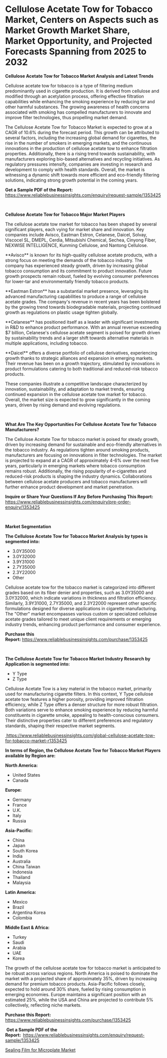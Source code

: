 <p><h1>Cellulose Acetate Tow for Tobacco Market, Centers on Aspects such as Market Growth Market Share, Market Opportunity, and Projected Forecasts Spanning from 2025 to 2032</h1></p><p><strong>Cellulose Acetate Tow for Tobacco Market Analysis and Latest Trends</strong></p>
<p><p>Cellulose acetate tow for tobacco is a type of filtering medium predominantly used in cigarette production. It is derived from cellulose and modified through an acetylation process, offering effective filtration capabilities while enhancing the smoking experience by reducing tar and other harmful substances. The growing awareness of health concerns associated with smoking has compelled manufacturers to innovate and improve filter technologies, thus propelling market demand.</p><p>The Cellulose Acetate Tow for Tobacco Market is expected to grow at a CAGR of 10.6% during the forecast period. This growth can be attributed to several factors, including the increasing global demand for cigarettes, the rise in the number of smokers in emerging markets, and the continuous innovations in the production of cellulose acetate tow to enhance filtration properties. Additionally, there is a rising trend towards sustainability, with manufacturers exploring bio-based alternatives and recycling initiatives. As regulatory pressures intensify, companies are investing in research and development to comply with health standards. Overall, the market is witnessing a dynamic shift towards more efficient and eco-friendly filtering solutions, indicating strong growth potential in the coming years.</p></p>
<p><strong>Get a Sample PDF of the Report:&nbsp;</strong> <a href="https://www.reliablebusinessinsights.com/enquiry/request-sample/1353425?utm_campaign=2121&utm_medium=2&utm_source=Github&utm_content=ia&utm_term=04022025&utm_id=cellulose-acetate-tow-for-tobacco">https://www.reliablebusinessinsights.com/enquiry/request-sample/1353425</a></p>
<p>&nbsp;</p>
<p><strong>Cellulose Acetate Tow for Tobacco Major Market Players</strong></p>
<p><p>The cellulose acetate tow market for tobacco has been shaped by several significant players, each vying for market share and innovation. Key companies include Avisco, Eastman Estron, Celanese, Daicel, Solvay, Viscocel SL, DMEPL, Cerdia, Mitsubishi Chemical, Sechea, Cinyong Fiber, NEXWISE INTELLIGENCE, Kunming Cellulose, and Nantong Cellulose.</p><p>**Avisco** is known for its high-quality cellulose acetate products, with a strong focus on meeting the demands of the tobacco industry. The company has experienced steady growth, driven by increasing global tobacco consumption and its commitment to product innovation. Future growth prospects remain robust, fueled by evolving consumer preferences for lower-tar and environmentally friendly tobacco products.</p><p>**Eastman Estron** has a substantial market presence, leveraging its advanced manufacturing capabilities to produce a range of cellulose acetate grades. The company's revenue in recent years has been bolstered by the growing trend towards biodegradable materials, projecting continued growth as regulations on plastic usage tighten globally.</p><p>**Celanese** has positioned itself as a leader with significant investments in R&D to enhance product performance. With an annual revenue exceeding $7 billion, Celanese's cellulose acetate segment is poised for growth driven by sustainability trends and a larger shift towards alternative materials in multiple applications, including tobacco.</p><p>**Daicel** offers a diverse portfolio of cellulose derivatives, experiencing growth thanks to strategic alliances and expansion in emerging markets. Their revenue has been on a growth trajectory, stimulated by innovations in product formulations catering to both traditional and reduced-risk tobacco products.</p><p>These companies illustrate a competitive landscape characterized by innovation, sustainability, and adaptation to market trends, ensuring continued expansion in the cellulose acetate tow market for tobacco. Overall, the market size is expected to grow significantly in the coming years, driven by rising demand and evolving regulations.</p></p>
<p>&nbsp;</p>
<p><strong>What Are The Key Opportunities For Cellulose Acetate Tow for Tobacco Manufacturers?</strong></p>
<p><p>The Cellulose Acetate Tow for tobacco market is poised for steady growth, driven by increasing demand for sustainable and eco-friendly alternatives in the tobacco industry. As regulations tighten around smoking products, manufacturers are focusing on innovations in filter technologies. The market is projected to expand at a CAGR of approximately 4-6% over the next five years, particularly in emerging markets where tobacco consumption remains robust. Additionally, the rising popularity of e-cigarettes and reduced-risk products is shaping the industry dynamics. Collaborations between cellulose acetate producers and tobacco manufacturers will further enhance product development and market penetration.</p></p>
<p><strong>Inquire or Share Your Questions If Any Before Purchasing This Report:</strong> <a href="https://www.reliablebusinessinsights.com/enquiry/pre-order-enquiry/1353425?utm_campaign=2121&utm_medium=2&utm_source=Github&utm_content=ia&utm_term=04022025&utm_id=cellulose-acetate-tow-for-tobacco">https://www.reliablebusinessinsights.com/enquiry/pre-order-enquiry/1353425</a></p>
<p>&nbsp;</p>
<p><strong>Market Segmentation</strong></p>
<p><strong>The Cellulose Acetate Tow for Tobacco Market Analysis by types is segmented into:</strong></p>
<p><ul><li>3.0Y35000</li><li>3.0Y32000</li><li>3.9Y31000</li><li>2.7Y35000</li><li>2.3Y22000</li><li>Other</li></ul></p>
<p><p>Cellulose acetate tow for the tobacco market is categorized into different grades based on its fiber denier and properties, such as 3.0Y35000 and 3.0Y32000, which indicate variations in thickness and filtration efficiency. Similarly, 3.9Y31000, 2.7Y35000, and 2.3Y22000 represent other specific formulations designed for diverse applications in cigarette manufacturing. The "Other" market encompasses various custom or specialized cellulose acetate grades tailored to meet unique client requirements or emerging industry trends, enhancing product performance and consumer experience.</p></p>
<p><strong>Purchase this Report:&nbsp;</strong><a href="https://www.reliablebusinessinsights.com/purchase/1353425?utm_campaign=2121&utm_medium=2&utm_source=Github&utm_content=ia&utm_term=04022025&utm_id=cellulose-acetate-tow-for-tobacco">https://www.reliablebusinessinsights.com/purchase/1353425</a></p>
<p>&nbsp;</p>
<p><strong>The Cellulose Acetate Tow for Tobacco Market Industry Research by Application is segmented into:</strong></p>
<p><ul><li>Y Type</li><li>Z Type</li></ul></p>
<p><p>Cellulose Acetate Tow is a key material in the tobacco market, primarily used for manufacturing cigarette filters. In this context, Y Type cellulose acetate tow features a higher porosity, providing improved filtration efficiency, while Z Type offers a denser structure for more robust filtration. Both variations serve to enhance smoking experience by reducing harmful constituents in cigarette smoke, appealing to health-conscious consumers. Their distinctive properties cater to different preferences and regulatory standards, shaping their respective market segments.</p></p>
<p><a href="https://www.reliablebusinessinsights.com/global-cellulose-acetate-tow-for-tobacco-market-r1353425?utm_campaign=2121&utm_medium=2&utm_source=Github&utm_content=ia&utm_term=04022025&utm_id=cellulose-acetate-tow-for-tobacco">&nbsp;https://www.reliablebusinessinsights.com/global-cellulose-acetate-tow-for-tobacco-market-r1353425</a></p>
<p><strong>In terms of Region, the Cellulose Acetate Tow for Tobacco Market Players available by Region are:</strong></p>
<p>
    <p> <strong> North America: </strong>
        <ul>
            <li>United States</li>
            <li>Canada</li>
        </ul>
        </p> 
    <p> <strong> Europe: </strong>
        <ul>
            <li>Germany</li>
            <li>France</li>
            <li>U.K.</li>
            <li>Italy</li>
            <li>Russia</li>
        </ul>
        </p> 
    <p> <strong> Asia-Pacific: </strong>
        <ul>
            <li>China</li>
            <li>Japan</li>
            <li>South Korea</li>
            <li>India</li>
            <li>Australia</li>
            <li>China Taiwan</li>
            <li>Indonesia</li>
            <li>Thailand</li>
            <li>Malaysia</li>
        </ul>
        </p> 
    <p> <strong> Latin America: </strong>
        <ul>
            <li>Mexico</li>
            <li>Brazil</li>
            <li>Argentina Korea</li>
            <li>Colombia</li>
        </ul>
        </p> 
    <p> <strong> Middle East & Africa: </strong>
        <ul>
            <li>Turkey</li>
            <li>Saudi</li>
            <li>Arabia</li>
            <li>UAE</li>
            <li>Korea</li>
        </ul>
    </p>
    </p>
<p><p>The growth of the cellulose acetate tow for tobacco market is anticipated to be robust across various regions. North America is poised to dominate the market with a projected share of approximately 35%, driven by increasing demand for premium tobacco products. Asia-Pacific follows closely, expected to hold around 30% share, fueled by rising consumption in emerging economies. Europe maintains a significant position with an estimated 25%, while the USA and China are projected to contribute 5% collectively, reflecting niche markets.</p></p>
<p><strong>Purchase this Report: </strong><a href="https://www.reliablebusinessinsights.com/purchase/1353425?utm_campaign=2121&utm_medium=2&utm_source=Github&utm_content=ia&utm_term=04022025&utm_id=cellulose-acetate-tow-for-tobacco">https://www.reliablebusinessinsights.com/purchase/1353425</a></p>
<p>&nbsp;<strong>Get a Sample PDF of the Report:&nbsp;&nbsp;</strong><a href="https://www.reliablebusinessinsights.com/enquiry/request-sample/1353425?utm_campaign=2121&utm_medium=2&utm_source=Github&utm_content=ia&utm_term=04022025&utm_id=cellulose-acetate-tow-for-tobacco">https://www.reliablebusinessinsights.com/enquiry/request-sample/1353425</a></p>
<p><strong></strong></p>
<p><p><a href="https://github.com/AshrafKhan865/Market-Research-Report-List-1/blob/main/sealing-film-for-microplate-market.md?utm_campaign=2121&utm_medium=2&utm_source=Github&utm_content=ia&utm_term=04022025&utm_id=cellulose-acetate-tow-for-tobacco">Sealing Film for Microplate Market</a></p></p>